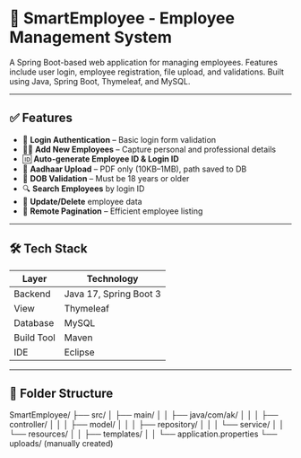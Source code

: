 # 💼 SmartEmployee - Employee Management System

A Spring Boot-based web application for managing employees. Features include user login, employee registration, file upload, and validations. Built using Java, Spring Boot, Thymeleaf, and MySQL.

---

## ✅ Features

- 🔐 **Login Authentication** – Basic login form validation
- 👨‍💼 **Add New Employees** – Capture personal and professional details
- 🆔 **Auto-generate Employee ID & Login ID**
- 📎 **Aadhaar Upload** – PDF only (10KB–1MB), path saved to DB
- 📅 **DOB Validation** – Must be 18 years or older
- 🔍 **Search Employees** by login ID
- 🔁 **Update/Delete** employee data
- 🔄 **Remote Pagination** – Efficient employee listing

---

## 🛠️ Tech Stack

| Layer            | Technology               |
|------------------|------------------        |
| Backend          | Java 17, Spring Boot 3   |
| View             | Thymeleaf                |
| Database         | MySQL                    |
| Build Tool       | Maven                    |
| IDE              | Eclipse                  |

---

## 📁 Folder Structure
SmartEmployee/
├── src/
│ ├── main/
│ │ ├── java/com/ak/
│ │ │ ├── controller/
│ │ │ ├── model/
│ │ │ ├── repository/
│ │ │ └── service/
│ │ └── resources/
│ │ ├── templates/
│ │ └── application.properties
└── uploads/ (manually created)
